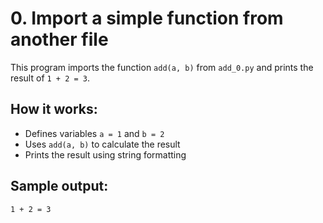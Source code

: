 # 0. Import a simple function from another file

This program imports the function `add(a, b)` from `add_0.py` and prints the result of `1 + 2 = 3`.

## How it works:
- Defines variables `a = 1` and `b = 2`
- Uses `add(a, b)` to calculate the result
- Prints the result using string formatting

## Sample output:
```
1 + 2 = 3
```
